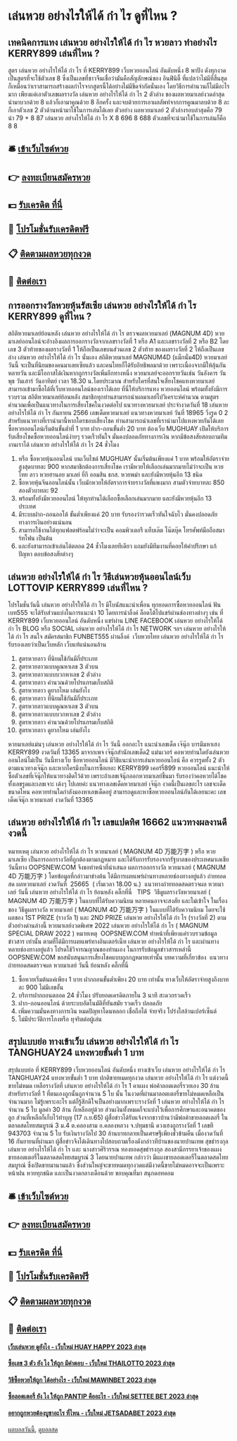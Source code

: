 # เล่นหวย อย่างไรให้ได้ กํา ไร ดูที่ไหน ?
## เทคนิคการแทง เล่นหวย อย่างไรให้ได้ กํา ไร หวยลาว ทำอย่างไร KERRY899 เล่นที่ไหน ?
สูตร เล่นหวย อย่างไรให้ได้ กํา ไร ที่ KERRY899 เว็บหวยออนไลน์ อันดับหนึ่ง 8 พาปัง ดังทุกงวด เป็นสูตรที่จะใช้ตัวเลข 8 ซึ่งเป็นเลขที่ชาวจีนเชื่อว่ามันคือสัญลักษณ์ของ อินฟินิตี้ ที่แปลว่าไม่มีที่สิ้นสุด ก็เหมือนว่าเราสามารถสร้างผลกำไรจากสูตรนี้ได้อย่างไม่มีขีดจำกัดนั่นเอง โดยวิธีการคำนวนก็ไม่มีอะไรมาก เพียงแค่เอาตัวเลขผลรางวัล เล่นหวย อย่างไรให้ได้ กํา ไร 2 ตัวล่าง ของผลหวยมาเลย์งวดล่าสุดนำมาบวกด้วย 8 แล้วก็เอามาคูณด้วย 8 อีกครั้ง และจบด้วยการเอาผลลัพท์จากการคูณมาลบด้วย 8 ละก็เอาตัวเลข 2 ตัวด้านหน้ามาใช้ในการเล่นได้เลย
ตัวอย่าง ผลหวยมาเลย์ 2 ตัวล่างรอบล่าสุดคือ 79
นำ 79 + 8 87 เล่นหวย อย่างไรให้ได้ กํา ไร X 8 696 8 688
ตัวเลขที่จะนำมาใช้ในการเล่นก็คือ 8 8

## 🛎 [เข้าเว็บไซต์หวย](https://bit.ly/3BG5bNw)
## 👉 [ลงทะเบียนสมัครหวย](https://bit.ly/3BG5bNw)
## 💵 [รับเครดิต ที่นี่](https://bit.ly/3C3mvgS)
## 👑 [โปรโมชั่นรับเครดิตฟรี](https://bit.ly/3C3mvgS)
## 📋 [ติดตามผลหวยทุกงวด](https://bit.ly/3C3mvgS)
## 📱 [ติดต่อเรา](https://bit.ly/3C3mvgS)

## การออกรางวัลหวยหุ้นรัสเซีย เล่นหวย อย่างไรให้ได้ กํา ไร KERRY899 ดูที่ไหน ?
สถิติหวยมาเลย์ย้อนหลัง เล่นหวย อย่างไรให้ได้ กํา ไร ตรวจผลหวยมาเลย์ (MAGNUM 4D) หวยมาเลย์ออนไลน์จะอ้างอิงผลการออกรางวัลจากเลขรางวัลที่ 1 หรือ A1 และเลขรางวัลที่ 2 หรือ B2 โดยเลข 3 ตัวท้ายของผลรางวัลที่ 1 ให้ถือเป็นเลขบนส่วนเลข 2 ตัวท้าย ของผลรางวัลที่ 2 ให้ถือเป็นเลขล่าง เล่นหวย อย่างไรให้ได้ กํา ไร นั่นเอง
สถิติหวยมาเลย์ MAGNUM4D (แม็กนั่ม4D) หวยมาเลย์วันนี้ จะเป็นที่นิยมของคนมาเลยเซียแล้ว และคนไทยก็ได้รับอิทธิพลมาด้วย เพราะเนื่องจากมีให้ลุ้นกันหลายวัน และมีโอกาสได้เงินหากถูกรางวัลเพิ่มอีกทางหนึ่ง หวยมาเลย์จะออกรายวันเช่น วันอังคาร วันพุธ วันเสาร์ วันอาทิตย์ เวลา 18.30 น.โดยประมาณ สำหรับใครที่สนใจเสี่ยงโชคแทงหวยมาเลย์ สามารถเข้ามาซื้อได้ที่เว็บหวยออนไลน์ของเราได้เลย ที่นี่ให้บริการแทง หวยออนไลน์ พร้อมทั้งยังมีการรวบรวม สถิติหวยมาเลย์ย้อนหลัง สมาชิกทุกท่านสามารถนำผลมาเลย์ไปวิเคราะห์คำนวณ ตามสูตรคำนวณเพื่อเป็นแนวทางในการเสี่ยงโชคในงวดต่อไป
แนวทางหวยมาเลย์ ประจำงวดวันที่ 18 เล่นหวย อย่างไรให้ได้ กํา ไร กันยายน 2566 เลขเด็ดหวยมาเลย์ แนวทางหวยมาเลย์ วันที่ 18965 วิ่งรูด 0 2 สำหรับแนวทางที่เรานำมานี้หากใครชอบเสี่ยงโชค ท่านสามารถนำเลขที่เรานำมาไปแทงหวยกันได้เลย ซื้อหวยออนไลน์เริ่มต้นขั้นต่ำที่ 1 บาท ฝาก-ถอนขั้นต่ำ 20 บาท ต้องเว็บ MUGHUAY เปิดให้บริการรับเสี่ยงโชคซื้อหวยออนไลน์ง่ายๆ รวดเร็วทันใจ มั่นคงปลอดภัยทางการเงิน หากมีข้อสงสัยสอบถามทีมงานเราได้ เล่นหวย อย่างไรให้ได้ กํา ไร 24 ชั่วโมง
1. หรือ ซื้อหวยหุ้นออนไลน์ บนเว็บไซต์ MUGHUAY นั้นเริ่มต้นเพียงแค่ 1 บาท พร้อมให้อัตราจ่ายสูงสุดบาทละ 900 หากสมาชิกต้องการเสี่ยงโชค เรามีหวยให้เลือกเล่นมากมายไม่ว่าจะเป็น หวยไทย ลาว หวยฮานอย มาเลย์ ยี่กี ออมสิน ธกส. หวยพม่า และยังมีหวยหุ้นอีก 13 ชนิด
2. ซื้อหวยหุ้นจีนออนไลน์นั้น เว็บมักหวยให้อัตราการจ่ายรางวัลที่แพงมาก สามตัวจ่ายบาทละ 850 สองตัวบาทละ 92
3. พร้อมทั้งยังมีหวยออนไลน์ ให้ทุกท่านได้เลือกซื้อเลือกเล่นมากมาย และยังมีหวยหุ้นอีก 13 ประเทศ
4. มีระบบฝาก-ถอนออโต้ ขั้นต่ำเพียงแค่ 20 บาท รับรองว่ารวดเร็วทันใจฉับไว มั่นคงปลอดภัยทางการเงินอย่างแน่นอน
5. สามารถใช้งานได้ทุกแฟลตฟร์อมไม่ว่าจะเป็น คอมพิวเตอรื แท็บเล๊ต โน๊ตบุ๊ค โทรศัพท์มือถือสมาร์ทโฟน เป็นต้น
6. และยังสามารถเข้าเล่นได้ตลอด 24 ชั่วโมงเลยทีเดียว แถมยังมีทีมงานที่คอยให้คำปรึกษา แก้ปัญหา ตอบข้อสงสัยต่างๆ

## เล่นหวย อย่างไรให้ได้ กํา ไร วิธีเล่นหวยหุ้นออนไลน์เว็บ LOTTOVIP KERRY899 เล่นที่ไหน ?
โปรโมชั่นวันนี้ เล่นหวย อย่างไรให้ได้ กํา ไร มีโบนัสแนะนำเพื่อน ทุกยอดการซื้อหวยออนไลน์ ฟันเบท555 จะได้รับส่วนแบ่งในการแนะนำ 10 โดยการนำลิ้งค์ ล็อตโต้ไปแชร์ผ่านช่องทางต่างๆ เช่น ที่ KERRY899 เว็บหวยออนไลน์ อันดับหนึ่ง แชร์ผ่าน LINE FACEBOOK เล่นหวย อย่างไรให้ได้ กํา ไร BLOG หรือ SOCIAL เล่นหวย อย่างไรให้ได้ กํา ไร NETWORK ฯลฯ เล่นหวย อย่างไรให้ได้ กํา ไร สนใจ สมัครสมาชิก FUNBET555 ผ่านลิ้งค์  เว็บหวยไทย เล่นหวย อย่างไรให้ได้ กํา ไร รับรองเลยว่าเป็นเว็บหลัก เว็บแท้แน่นอนล้าน
1. สูตรหวยลาว ที่นิยมใช้กันมีกี่ประเภท
2. สูตรหวยลาวแบบคูณหาเลข 3 ตัวบน
3. สูตรหวยลาวแบบบวกหาเลข 2 ตัวล่าง
4. สูตรหวยลาว คำนวณด้วยโปรแกรมเก็บสถิติ
5. สูตรหวยลาว ดูยากไหม เล่นยังไง
6. สูตรหวยลาว ที่นิยมใช้กันมีกี่ประเภท
7. สูตรหวยลาวแบบคูณหาเลข 3 ตัวบน
8. สูตรหวยลาวแบบบวกหาเลข 2 ตัวล่าง
9. สูตรหวยลาว คำนวณด้วยโปรแกรมเก็บสถิติ
10. สูตรหวยลาว ดูยากไหม เล่นยังไง

หวยมาเลย์แม่นๆ เล่นหวย อย่างไรให้ได้ กํา ไร วันนี้ ออกอะไร แนะนำเลขเด็ด เจ๊นุ๊ก บารมีมหาเฮง KERRY899 งวดวันที่ 13365 มาจากเพจ เจ๊นุ๊กสำนักเลขเด็ด2 แม่นเวอร์ คอหวยท่านใดยังเล่นหวยออนไลน์ไม่เป็น วันนี้ทางเว็บ ซื้อหวยออนไลน์ มีวิธิแนะนำการเล่นหวยออนไลน์ คือ ควรรูดทั้ง 2 ตัวตามแนวทางเจ๊นุ๊ก และหากใครมีงบในการซื้อเยอะ KERRY899 เคอร์รี่899 หวยออนไลน์ แนะนำให้ซื้อตัวเลขที่เจ๊นุ๊กให้แนวทางติดไว้ด้วย เพราะถ้าเลขเจ้นุ๊กออกหวยมาเลย์ขึ้นมา รับรองว่าคอหวยได้โชคทั้งเลขรูดและเลขเจาะ เด้งๆ ไปเลยค่ะ แนวทางเลขเด็ดหวยมาเลย์ เจ๊นุ๊ก งวดนี้เป็นเลขอะไร เลขจะเด็ดขนาดไหน คอหวยท่านใดกำลังมองหาเลขเด็ดอยู่ สามารถดูและหาซื้อหวยออนไลน์กันได้เลยนะคะ
เลขเด็ดเจ๊นุ๊ก หวยมาเลย์ งวดวันที่ 13365

## เล่นหวย อย่างไรให้ได้ กํา ไร เลขแปดทิศ 16662 แนวทางผลงานดีงวดนี้
หมายเหตุ เล่นหวย อย่างไรให้ได้ กํา ไร หวยมาเลย์ ( MAGNUM 4D 万能万字 ) หรือ หวยมาเลเซีย เป็นการออกรางวัลที่ถูกต้องตามกฎหมาย และได้รับการรับรองจากรัฐบาลของประเทศมาเลเชีย
วันนี้ทาง OOPSNEW.COM จึงขอทำหน้าที่นำเสนอ ผลการออกรางวัล หวยมาเลย์ ( MAGNUM 4D 万能万字 ) โดยข้อมูลที่กล่าวมาข่างต้น ได้มีการเผยแพร่ผ่านทางหลายช่องทางอยู่แล้ว
ถ่ายทอดสด ผลหวยมาเลย์ งวดวันที่  25665  ( เริ่มเวลา 18.00 น.)
 แนวทางถ่ายทอดสดตรวจผล หวยมาเลย์ วันนี้ เล่นหวย อย่างไรให้ได้ กํา ไร ย้อนหลัง คลิ๊กที่นี่  
TIPS  วิธีดูผลรางวัลหวยมาเลย์ ( MAGNUM 4D 万能万字 ) ในแบบที่ได้รับความนิยม
หลายคนอาจจะสงสัย และไม่เข้าใจ ในเรื่องของ วิธีดูผลรางวัล หวยมาเลย์ ( MAGNUM 4D 万能万字 ) ในแบบที่ได้รับความนิยม โดยจะใช้ผลของ 1ST PRIZE (รางวัล 1) และ 2ND PRIZE เล่นหวย อย่างไรให้ได้ กํา ไร (รางวัลที่ 2) ตามตัวอย่างด่านล่างนี้
หวยมาเลย์งวดพิเศษ 2022 เล่นหวย อย่างไรให้ได้ กํา ไร ( MAGNUM SPECIAL DRAW 2022 )
หมายเหตุ  OOPSNEW.COM ทำหน้าที่เพียงแค่รวบรวมข้อมูล ข่าวสาร เท่านั้น ตามที่ได้มีการเผยแพร่ทางอินเตอร์เน็ท เล่นหวย อย่างไรให้ได้ กํา ไร และผ่านทางหลายช่องทางอยู่แล้ว โปรดใช้วิจารณญาณของท่านเอง ในการรับข้อมูลข่าวสารเหล่านี้ OOPSNEW.COM ขอสนับสนุนการเสี่ยงโชคแบบถูกกฎหมายเท่านั้น
บทความที่เกี่ยวข้อง
 แนวทางถ่ายทอดสดตรวจผล หวยมาเลย์ วันนี้ ย้อนหลัง คลิ๊กที่นี่  
1. ซื้อหวยเริ่มต้นแค่เพียง 1 บาท ฝากถอนขั้นต่ำเพียง 20 บาท เท่านั้น ทางเว็บให้อัตราจ่ายสูงถึงบาทละ 900 ไม่มีเลขอั้น
2. บริการฝากถอนตลอด 24 ชั่วโมง ปรับยอดเครดิตภายใน 3 นาที สะดวกรวดเร็ว
3. ฝาก-ถอนออนไลน์ ด้วยระบบอัตโนมัติที่ทันสมัย รวดเร็ว ปลอดภัย
4. เพิ่มความมั่นคงทางการเงิน หมดปัญหาโดนหลอก เชื่อถือได้ จ่ายจริง โปร่งใสล้านเปอร์เซ็นต์
5. ไม่มีประวัติการโกงหรือ ทุจริตต่อผู้เล่น

## สรุปแบบย่อ ทางเข้าเว็บ เล่นหวย อย่างไรให้ได้ กํา ไร TANGHUAY24 แทงหวยขั้นต่ำ 1 บาท
สรุปแบบย่อ ที่ KERRY899 เว็บหวยออนไลน์ อันดับหนึ่ง ทางเข้าเว็บ เล่นหวย อย่างไรให้ได้ กํา ไร TANGHUAY24 แทงหวยขั้นต่ำ 1 บาท ปกติขายหมดทุกงวด เล่นหวย อย่างไรให้ได้ กํา ไร แต่งวดนี้ขายไม่หมด เหลือรางวัลที่ เล่นหวย อย่างไรให้ได้ กํา ไร 1 คาแผง พ่อค้าลอตเตอรี่รวยเอง 30 ล้าน
สำหรับรางวัลที่ 1 ที่ตนเองถูกนั้นถูกจำนวน 5 ใบ นั้น ในงวดที่ผ่านมาลอตเตอรี่ขายไม่หมดเหลือเป็นจำนวนมาก ไม่รู้เพราะอะไร แต่ก็รู้สึกดีใจเป็นอย่างมากเพราะรางวัลที่ 1 เล่นหวย อย่างไรให้ได้ กํา ไร จำนวน 5 ใบ มูลค่า 30 ล้าน ก็เหลืออยู่ด้วย ส่วนเงินทั้งหมดก็จะแบ่งไว้เพื่อการศึกษาและอนาคตของลูก ส่วนที่เหลือก็เก็บไว้ทำบุญ
(17 ก.ย.65) ผู้สื่อข่าวได้รับแจ้งจากชาวบ้านว่ามีพ่อค้าขายลอตเตอรี่ ในตลาดสดไทยสมบูรณ์ 3 ม.4 ต.คลองสาม อ.คลองหลวง จ.ปทุมธานี ดวงเฮงถูกรางวัลที่ 1 เลขที 943703 จำนวน 5 ใบ รับเงินรางวัลไป 30 ล้านบาทกลายเป็นเศรษฐีเพียงชั่วข้ามคืน เมื่องวดวันที่ 16 กันยายนที่ผ่านมา
ผู้สื่อข่าวจึงได้เดินทางไปสอบถามเรื่องดังกล่าวทีบ้านของนายปานเทพ สุขธำรงกุล เล่นหวย อย่างไรให้ได้ กํา ไร และ นางสาวศิริวรรณ ทองยอดสุขธำรงกุล สองสามีภรรยาเจ้าของแผงขายลอตเตอรี่ในตลาดสดไทยสมบูรณ์ 3 โดยนายปานเทพ กล่าวว่า มีแผงขายลอตเตอรี่ในตลาดสดไทยสมบูรณ์ ซึ่งเปิดขายมานานแล้ว ซึ่งส่วนใหญ่จะขายหมดทุกงวดแต่มีงวดนี้ขายไม่หมดอาจจะเป็นเพราะหน้าฝน หวยทุกชนิด และเป็นงวดกลางเดือนด้วย
ขอบคุณที่มา สนุกดอทคอม

## 🛎 [เข้าเว็บไซต์หวย](https://bit.ly/3BG5bNw)
## 👉 [ลงทะเบียนสมัครหวย](https://bit.ly/3BG5bNw)
## 💵 [รับเครดิต ที่นี่](https://bit.ly/3C3mvgS)
## 👑 [โปรโมชั่นรับเครดิตฟรี](https://bit.ly/3C3mvgS)
## 📋 [ติดตามผลหวยทุกงวด](https://bit.ly/3C3mvgS)
## 📱 [ติดต่อเรา](https://bit.ly/3C3mvgS)

#### [เว็บเล่นหวย ดูยังไง - เว็บใหม่ HUAY HAPPY 2023 ล่าสุด](https://atom.io/themes/เว็บเล่นหวย%20ดูยังไง%20-%20เว็บใหม่%20huay%20happy%202023%20ล่าสุด)
#### [ซื้อเลข 3 ตัว ยัง ไง ให้ถูก มีคำตอบ - เว็บใหม่ THAILOTTO 2023 ล่าสุด](https://atom.io/themes/ซื้อเลข%203%20ตัว%20ยัง%20ไง%20ให้ถูก%20มีคำตอบ%20-%20เว็บใหม่%20thailotto%202023%20ล่าสุด)
#### [วิธีซื้อหวยให้ถูก ได้อย่างไร - เว็บใหม่ MAWINBET 2023 ล่าสุด](https://atom.io/themes/วิธีซื้อหวยให้ถูก%20ได้อย่างไร%20-%20เว็บใหม่%20mawinbet%202023%20ล่าสุด)
#### [ซื้อลอตเตอรี่ ยัง ไง ให้ถูก PANTIP คืออะไร - เว็บใหม่ SETTEE BET 2023 ล่าสุด](https://atom.io/themes/ซื้อลอตเตอรี่%20ยัง%20ไง%20ให้ถูก%20pantip%20คืออะไร%20-%20เว็บใหม่%20settee%20bet%202023%20ล่าสุด)
#### [อยากถูกหวยต้องบูชาอะไร ที่ไหน - เว็บใหม่ JETSADABET 2023 ล่าสุด](https://atom.io/themes/อยากถูกหวยต้องบูชาอะไร%20ที่ไหน%20-%20เว็บใหม่%20jetsadabet%202023%20ล่าสุด)

[ผลบอลวันนี้](https://siamsport.tv "ผลบอลวันนี้"), [ดูบอลสด](https://siamsport.tv/ดูบอลสด "ดูบอลสด")